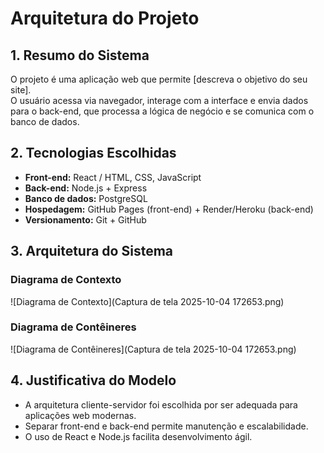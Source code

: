 # Arquitetura do Projeto

## 1. Resumo do Sistema
O projeto é uma aplicação web que permite [descreva o objetivo do seu site].  
O usuário acessa via navegador, interage com a interface e envia dados para o back-end, que processa a lógica de negócio e se comunica com o banco de dados.

## 2. Tecnologias Escolhidas
- **Front-end:** React / HTML, CSS, JavaScript  
- **Back-end:** Node.js + Express  
- **Banco de dados:** PostgreSQL  
- **Hospedagem:** GitHub Pages (front-end) + Render/Heroku (back-end)  
- **Versionamento:** Git + GitHub  

## 3. Arquitetura do Sistema
### Diagrama de Contexto
![Diagrama de Contexto](Captura de tela 2025-10-04 172653.png)

### Diagrama de Contêineres
![Diagrama de Contêineres](Captura de tela 2025-10-04 172653.png)

## 4. Justificativa do Modelo
- A arquitetura cliente-servidor foi escolhida por ser adequada para aplicações web modernas.  
- Separar front-end e back-end permite manutenção e escalabilidade.  
- O uso de React e Node.js facilita desenvolvimento ágil.
